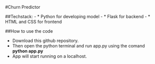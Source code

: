 #Churn Predictor

##Techstack: 
    - * Python for developing model
    - * Flask for backend 
    - * HTML and CSS for frontend

##How to use the code
* Download this github repository.
* Then open the python terminal and run app.py using the comand **python app.py**
* App will start running on a localhost.

